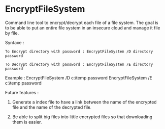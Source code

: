 # EncryptFileSystem
Command line tool to encrypt/decrypt each file of a file system.
The goal is to be able to put an entire file system in an insecure cloud and manage it file by file.

Syntaxe :
	
	To Encrypt directory with password : EncryptFileSystem /D directory password
	
	To Decrypt directory with password : EncryptFileSystem /E directory password

Example :
	EncryptFileSystem /D c:\temp password
	EncryptFileSystem /E c:\temp password
	
Future features :

1) Generate a index file to have a link between the name of the encrypted file and the name of the decrypted file.

2) Be able to split big files into little encrypted files so that downloading them is easier.
